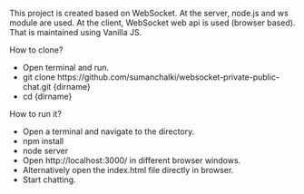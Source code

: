 This project is created based on WebSocket. At the server, node.js and ws module are used.
At the client, WebSocket web api is used (browser based). That is maintained using Vanilla JS.

How to clone?
<ul>
<li>Open terminal and run.</li>
<li>git clone https://github.com/sumanchalki/websocket-private-public-chat.git {dirname}</li>
<li>cd {dirname}</li>
</ul>

How to run it?
<ul>
<li>Open a terminal and navigate to the directory.</li>
<li>npm install</li>
<li>node server</li>
<li>Open http://localhost:3000/ in different browser windows.</li>
<li>Alternatively open the index.html file directly in browser.</li>
<li>Start chatting.</li>
</ul>
